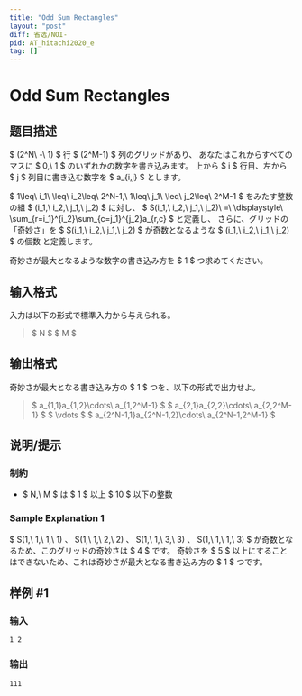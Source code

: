 ```yaml
---
title: "Odd Sum Rectangles"
layout: "post"
diff: 省选/NOI-
pid: AT_hitachi2020_e
tag: []
---
```


# Odd Sum Rectangles

## 题目描述

[problemUrl]: https://atcoder.jp/contests/hitachi2020/tasks/hitachi2020_e

$ (2^N\ -\ 1) $ 行 $ (2^M-1) $ 列のグリッドがあり、 あなたはこれからすべてのマスに $ 0,\ 1 $ のいずれかの数字を書き込みます。 上から $ i $ 行目、左から $ j $ 列目に書き込む数字を $ a_{i,j} $ とします。

$ 1\leq\ i_1\ \leq\ i_2\leq\ 2^N-1,\ 1\leq\ j_1\ \leq\ j_2\leq\ 2^M-1 $ をみたす整数の組 $ (i_1,\ i_2,\ j_1,\ j_2) $ に対し、 $ S(i_1,\ i_2,\ j_1,\ j_2)\ =\ \displaystyle\ \sum_{r=i_1}^{i_2}\sum_{c=j_1}^{j_2}a_{r,c} $ と定義し、 さらに、グリッドの「奇妙さ」を $ S(i_1,\ i_2,\ j_1,\ j_2) $ が奇数となるような $ (i_1,\ i_2,\ j_1,\ j_2) $ の個数 と定義します。

奇妙さが最大となるような数字の書き込み方を $ 1 $ つ求めてください。

## 输入格式

入力は以下の形式で標準入力から与えられる。

> $ N $ $ M $

## 输出格式

奇妙さが最大となる書き込み方の $ 1 $ つを、以下の形式で出力せよ。

> $ a_{1,1}a_{1,2}\cdots\ a_{1,2^M-1} $ $ a_{2,1}a_{2,2}\cdots\ a_{2,2^M-1} $ $ \vdots $ $ a_{2^N-1,1}a_{2^N-1,2}\cdots\ a_{2^N-1,2^M-1} $

## 说明/提示

### 制約

- $ N,\ M $ は $ 1 $ 以上 $ 10 $ 以下の整数

### Sample Explanation 1

$ S(1,\ 1,\ 1,\ 1) $、$ S(1,\ 1,\ 2,\ 2) $、$ S(1,\ 1,\ 3,\ 3) $、$ S(1,\ 1,\ 1,\ 3) $ が奇数となるため、このグリッドの奇妙さは $ 4 $ です。 奇妙さを $ 5 $ 以上にすることはできないため、これは奇妙さが最大となる書き込み方の $ 1 $ つです。

## 样例 #1

### 输入

```
1 2
```

### 输出

```
111
```

